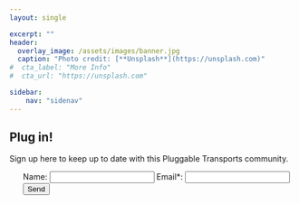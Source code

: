```yaml
---
layout: single

excerpt: ""
header:
  overlay_image: /assets/images/banner.jpg
  caption: "Photo credit: [**Unsplash**](https://unsplash.com)"
#  cta_label: "More Info"
#  cta_url: "https://unsplash.com"

sidebar:
    nav: "sidenav"
---
```



<h2>Plug in!</h2>
<p>Sign up here to keep up to date with this Pluggable Transports community.</p>
</header>
<ul class="actions vertical">
<form action="//formspree.io/info@pluggabletransports.info" method="POST">
Name: <input type="text" name="name">
Email*: <input type="email" name="_replyto">
<br/> <input type="submit" class="button fit special" value="Send">
</form>
 